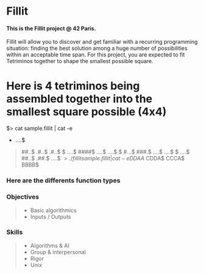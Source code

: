 # Fillit
#### This is the Fillit project @ 42 Paris.

Fillit will allow you to discover and get familiar with a recurring programming situation: finding the best solution among a huge number of possibilities within an acceptable time span. For this project, you are expected to fit Tetriminos together to shape the smallest possible square.

# Here is 4 tetriminos being assembled together into the smallest square possible (4x4)
$> cat sample.fillit | cat -e
- ....$
> ##..$
.#..$
.#..$
$
....$
####$
....$
....$
$
#...$
###.$
....$
....$
$
....$
##..$
.##.$
....$
$> ./fillit sample.fillit | cat -e
DDAA$
CDDA$
CCCA$
BBBB$

### Here are the differents function types

### Objectives
> - Basic algorithmics
> - Inputs / Outputs

### Skills
> - Algorithms & AI
> - Group & interpersonal
> - Rigor
> - Unix
